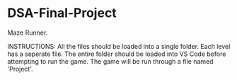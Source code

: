 # DSA-Final-Project
Maze Runner.

INSTRUCTIONS:
All the files should be loaded into a single folder.
Each level has a seperate file.
The entire folder should be loaded into VS Code before attempting to run the game.
The game will be run through a file named 'Project'.
